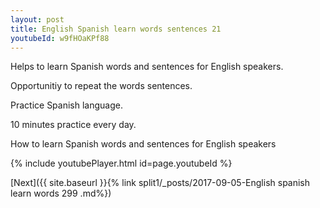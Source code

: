 ```yaml
---
layout: post
title: English Spanish learn words sentences 21 
youtubeId: w9fHOaKPf88
---
```

 
 
Helps to learn Spanish words and sentences for English speakers.

Opportunitiy to repeat the words sentences. 

Practice Spanish language. 
 
10 minutes practice every day. 
 
How to learn Spanish words and sentences for English speakers 
 
{% include youtubePlayer.html id=page.youtubeId %}
 
 
[Next]({{ site.baseurl }}{% link  split1/_posts/2017-09-05-English spanish learn words 299 .md%})
 
